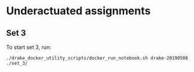 # Underactuated assignments

## Set 3

To start set 3, run:
```
./drake_docker_utility_scripts/docker_run_notebook.sh drake-20190508  ./set_3/
```

